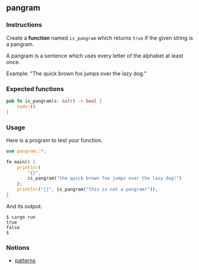 ## pangram

### Instructions

Create a **function** named `is_pangram` which returns `true` if the given string is a pangram.

A pangram is a sentence which uses every letter of the alphabet at least once.

Example: "The quick brown fox jumps over the lazy dog."

### Expected functions

```rust
pub fn is_pangram(s: &str) -> bool {
    todo!()
}
```

### Usage

Here is a program to test your function.

```rust
use pangram::*;

fn main() {
    println!(
        "{}",
        is_pangram("the quick brown fox jumps over the lazy dog!")
    );
    println!("{}", is_pangram("this is not a pangram!"));
}
```

And its output:

```console
$ cargo run
true
false
$
```

### Notions

- [patterns](https://doc.rust-lang.org/book/ch18-00-patterns.html)
